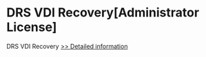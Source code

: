 # DRS VDI Recovery[Administrator License]
DRS VDI Recovery
[>> Detailed information](https://secure.shareit.com/shareit/product.html?productid=301004209&affiliateid=200057808)